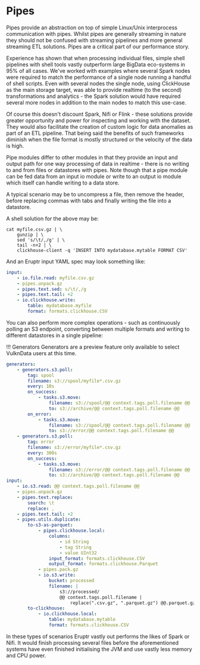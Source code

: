 # Pipes

Pipes provide an abstraction on top of simple Linux/Unix interprocess
communication with pipes. Whilst pipes are generally streaming in nature they
should not be confused with streaming pipelines and more general streaming ETL
solutions. Pipes are a critical part of our performance story.

Experience has shown that when processing individual files, simple shell 
pipelines with shell tools vastly outperform large BigData eco-systems in 95% of
all cases. We've worked with examples where several Spark nodes were required to
match the performance of a single node running a handful of shell scripts. Even 
with several nodes the single node, using ClickHouse as the main storage target,
was able to provide realtime (to the second) transformations and analytics - the
Spark solution would have required several more nodes in addition to the main 
nodes to match this use-case.

Of course this doesn't discount Spark, Nifi or Flink - these solutions provide 
greater opportunity and power for inspecting and working with the dataset. They 
would also facilitate the creation of custom logic for data anomalies as part of 
an ETL pipeline. That being said the benefits of such frameworks diminish when 
the file format is mostly structured or the velocity of the data is high. 

Pipe modules differ to other modules in that they provide an input and output
path for one way processing of data in realtime - there is no writing to and from
files or datastores with pipes. Note though that a pipe module can be fed data 
from an input io module or write to an output io module which itself can handle 
writing to a data store.

A typical scenario may be to uncompress a file, then remove the header, before 
replacing commas with tabs and finally writing the file into a datastore.

A shell solution for the above may be:

```shell
cat myfile.csv.gz | \
    gunzip | \
    sed 's/\t/,/g' | \
    tail -n+2 | \
    clickhouse-client -q 'INSERT INTO mydatabase.mytable FORMAT CSV'
```

And an Eruptr input YAML spec may look something like:

```yaml
input:
    - io.file.read: myfile.csv.gz
    - pipes.unpack.gz
    - pipes.text.sed: s/\t/,/g
    - pipes.text.tail: +2
    - io.clickhouse.write:
        table: mydatabase.myfile
        format: formats.clickhouse.CSV
```

You can also perform more complex operations - such as continuously polling an 
S3 endpoint, converting between multiple formats and writing to different 
datastores in a single pipeline:

!!! Generators
    Generators are a preview feature only available to select VulknData users at this time.

```yaml
generators:
    - generators.s3.poll:
        tag: spool
        filename: s3://spool/myfile*.csv.gz
        every: 10s
        on_success:
            - tasks.s3.move:
                filename: s3://spool/@@ context.tags.poll.filename @@
                to: s3://archive/@@ context.tags.poll.filename @@
        on_error:
            - tasks.s3.move:
                filename: s3://spool/@@ context.tags.poll.filename @@
                to: s3://error/@@ context.tags.poll.filename @@
    - generators.s3.poll:
        tag: error
        filename: s3://error/myfile*.csv.gz
        every: 300s
        on_success:
            - tasks.s3.move:
                filename: s3://error/@@ context.tags.poll.filename @@
                to: s3://archive/@@ context.tags.poll.filename @@
input:
    - io.s3.read: @@ context.tags.poll.filename @@
    - pipes.unpack.gz
    - pipes.text.replace:
        search: \t
        replace: ,
    - pipes.text.tail: +2
    - pipes.utils.duplicate:
        to-s3-as-parquet:
            - pipes.clickhouse.local:
                columns:
                    - id String
                    - tag String
                    - value UInt32
                input_format: formats.clickhouse.CSV
                output_format: formats.clickhouse.Parquet
            - pipes.pack.gz
            - io.s3.write:
                bucket: processed
                filename: |
                    s3://processed/
                    @@ context.tags.poll.filename |
                        replace(".csv.gz", ".parquet.gz") @@.parquet.gz
        to-clickhouse:
            - io.clickhouse.local:
                table: mydatabase.mytable
                format: formats.clickhouse.CSV
```

In these types of scenarios Eruptr vastly out performs the likes of Spark or Nifi.
It would finish processing several files before the aforementioned systems have
even finished initialising the JVM and use vastly less memory and CPU power.
